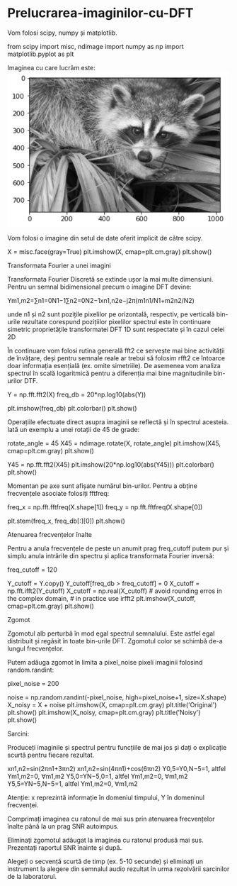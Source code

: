 # Prelucrarea-imaginilor-cu-DFT

Vom folosi scipy, numpy și matplotlib.

from scipy import misc, ndimage
import numpy as np
import matplotlib.pyplot as plt

Imaginea cu care lucrăm este:
<img src="https://github.com/CristianaOD/Prelucrarea-imaginilor-cu-DFT/blob/main/imagine_prelucrata.png?raw=true" alt= "photo" width="500" height="350">

Vom folosi o imagine din setul de date oferit implicit de către scipy.

X = misc.face(gray=True)
plt.imshow(X, cmap=plt.cm.gray)
plt.show()

Transformata Fourier a unei imagini

Transformata Fourier Discretă se extinde ușor la mai multe dimensiuni. Pentru un semnal bidimensional precum o imagine DFT devine:

Ym1,m2=∑n1=0N1−1∑n2=0N2−1xn1,n2e−j2π(m1n1/N1+m2n2/N2)

unde n1 și n2 sunt pozițile pixelilor pe orizontală, respectiv, pe verticală
bin-urile rezultate corespund pozițiilor pixelilor
spectrul este în continuare simetric
proprietățile transformatei DFT 1D sunt respectate și în cazul celei 2D

În continuare vom folosi rutina generală fft2 ce servește mai bine activității de învățare, deși pentru semnale reale ar trebui să folosim rfft2 ce întoarce doar informația esențială (ex. omite simetriile). De asemenea vom analiza spectrul în scală logaritmică pentru a diferenția mai bine magnitudinile bin-urilor DTF.

Y = np.fft.fft2(X)
freq_db = 20*np.log10(abs(Y))

plt.imshow(freq_db)
plt.colorbar()
plt.show()

Operațiile efectuate direct asupra imaginii se reflectă și în spectrul acesteia. Iată un exemplu a unei rotații de 45 de grade:

rotate_angle = 45
X45 = ndimage.rotate(X, rotate_angle)
plt.imshow(X45, cmap=plt.cm.gray)
plt.show()

Y45 = np.fft.fft2(X45)
plt.imshow(20*np.log10(abs(Y45)))
plt.colorbar()
plt.show()


Momentan pe axe sunt afișate numărul bin-urilor. Pentru a obține frecvențele asociate folosiți fftfreq:

freq_x = np.fft.fftfreq(X.shape[1])
freq_y = np.fft.fftfreq(X.shape[0])

plt.stem(freq_x, freq_db[:][0])
plt.show()

Atenuarea frecvențelor înalte

Pentru a anula frecvențele de peste un anumit prag freq_cutoff putem pur și simplu anula intrările din spectru și aplica transformata Fourier inversă:

freq_cutoff = 120

Y_cutoff = Y.copy()
Y_cutoff[freq_db > freq_cutoff] = 0
X_cutoff = np.fft.ifft2(Y_cutoff)
X_cutoff = np.real(X_cutoff)    # avoid rounding erros in the complex domain,
                                # in practice use irfft2
plt.imshow(X_cutoff, cmap=plt.cm.gray)
plt.show()

Zgomot

Zgomotul alb perturbă în mod egal spectrul semnalului. Este astfel egal distribuit și regăsit în toate bin-urile DFT. Zgomotul color se schimbă de-a lungul frecvențelor.

Putem adăuga zgomot în limita a pixel_noise pixeli imaginii folosind random.randint:

pixel_noise = 200

noise = np.random.randint(-pixel_noise, high=pixel_noise+1, size=X.shape)
X_noisy = X + noise
plt.imshow(X, cmap=plt.cm.gray)
plt.title('Original')
plt.show()
plt.imshow(X_noisy, cmap=plt.cm.gray)
plt.title('Noisy')
plt.show()


Sarcini:

Produceți imaginile și spectrul pentru funcțiile de mai jos și dați o explicație scurtă pentru fiecare rezultat.

xn1,n2=sin(2πn1+3πn2)
xn1,n2=sin(4πn1)+cos(6πn2)
Y0,5=Y0,N−5=1, altfel Ym1,m2=0, ∀m1,m2
Y5,0=YN−5,0=1, altfel Ym1,m2=0, ∀m1,m2
Y5,5=YN−5,N−5=1, altfel Ym1,m2=0, ∀m1,m2

Atenție: x reprezintă informație în domeniul timpului, Y în domeninul frecvenței.

 Comprimați imaginea cu ratonul de mai sus prin atenuarea frecvențelor înalte până la un prag SNR autoimpus.

 Eliminați zgomotul adăugat la imaginea cu ratonul produsă mai sus. Prezentați raportul SNR înainte și după.

 Alegeți o secvență scurtă de timp (ex. 5-10 secunde) și eliminați un instrument la alegere din semnalul audio rezultat în urma rezolvării sarcinilor de la laboratorul.
